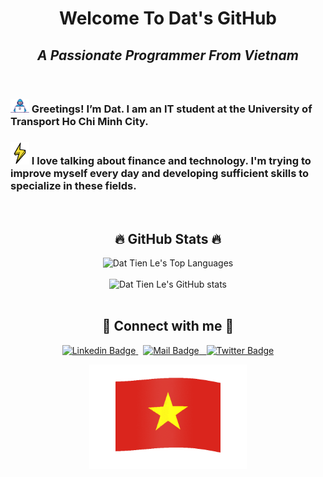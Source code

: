 <h1 align="center">Welcome To Dat's GitHub</h1>
<h2 align="center"><i>A Passionate Programmer From Vietnam</i></h2>

<br>

### <img src="./images/developer-mini.gif" alt="Developer Icon" width="30"/> Greetings! I’m Dat. I am an IT student at the University of Transport Ho Chi Minh City.

### <img src="./images/lighting.gif" alt="Lightning Icon" width="30"/> I love talking about finance and technology. I'm trying to improve myself every day and developing sufficient skills to specialize in these fields.

<br>

<h2 align="center">🔥 GitHub Stats 🔥</h2>

<div align="center">
  <img src="https://readme-stats.clckblog.space/api/top-langs/?username=letiendat1002&langs_count=6&layout=compact&theme=transparent&env=PAT_1" alt="Dat Tien Le's Top Languages"/>
</div>

<br>

<div align="center">
  <img src="https://readme-stats.clckblog.space/api?username=letiendat1002&card_width=400&show_icons=true&count_private=true&theme=transparent&env=PAT_1" alt="Dat Tien Le's GitHub stats"/>
</div>

<br>

<h2 align="center">🤝 Connect with me 🤝</h2>

<p align="center">
  <a href="https://www.linkedin.com/in/letiendat1002" target="blank">
    <img src="https://img.shields.io/badge/Linkedin-letiendat1002-0e76a8?style=flat&labelColor=0e76a8&logo=linkedin&logoColor=white" alt="Linkedin Badge"/>
  </a>
  &nbsp;
  <a href="mailto:letiendat1002@gmail.com" target="blank">
    <img src="https://img.shields.io/badge/Mail-letiendat1002-c0392b?style=flat&labelColor=c0392b&logo=gmail&logoColor=white" alt="Mail Badge"/>
    &nbsp;
  <a href="https://twitter.com/letiendat1002" target="blank">
    <img src="https://img.shields.io/badge/Twitter-letiendat1002-1ca0f1?style=flat&labelColor=1ca0f1&logo=twitter&logoColor=white&link=https://twitter.com/Ipenywis" alt="Twitter Badge"/>
  </a>
  </a>
</p>

<p align="center">
  <img width="50%" src="./images/Flag_of_Vietnam-Animated.gif" alt="Vietnam Flag"/>
</p>
